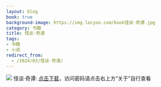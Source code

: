 ```yaml
---
layout: blog
book: true
background-image: https://img.locyoo.com/book怪谈·奇谭.jpg
category: 书籍
title: 怪谈·奇谭
tags:
- 书籍
- 小说
redirect_from:
  - /2024/03/怪谈·奇谭/
---
```

![](https://img.locyoo.com/book怪谈·奇谭.jpg)
怪谈·奇谭: <a name = "ref1" href="https://url18.ctfile.com/f/50983618-1337384201-b4c937?p=3619 ">点击下载</a>，访问密码请点击右上方“关于”自行查看
